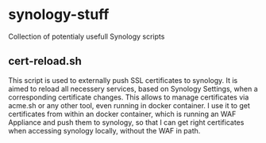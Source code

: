 # synology-stuff
Collection of potentialy usefull Synology scripts

## cert-reload.sh
This script is used to externally push SSL certificates to synology.
It is aimed to reload all necessery services, based on Synology Settings, when a corresponding certificate changes.
This allows to manage certificates via acme.sh or any other tool, even running in docker container.
I use it to get certificates from within an docker container, which is running an WAF Appliance and push them to synology, so that I can get right certificates when accessing synology locally, without the WAF in path.
